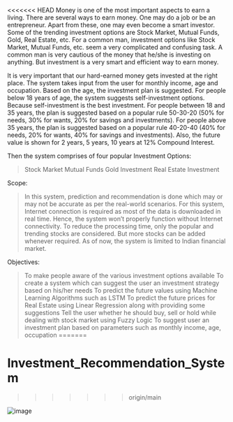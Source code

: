 <<<<<<< HEAD
Money is one of the most important aspects to earn a living. There are several ways to earn money. One may do a job or be an entrepreneur. Apart from these, one may even become a smart investor. Some of the trending investment options are Stock Market, Mutual Funds, Gold, Real Estate, etc. For a common man, investment options like Stock Market, Mutual Funds, etc. seem a very complicated and confusing task. A common man is very cautious of the money that he/she is investing on anything. But investment is a very smart and efficient way to earn money.

It is very important that our hard-earned money gets invested at the right place. The system takes input from the user for monthly income, age and occupation. Based on the age, the investment plan is suggested. For people below 18 years of age, the system suggests self-investment options. Because self-investment is the best investment. For people between 18 and 35 years, the plan is suggested based on a popular rule 50-30-20 (50% for needs, 30% for wants, 20% for savings and investments). For people above 35 years, the plan is suggested based on a popular rule 40-20-40 (40% for needs, 20% for wants, 40% for savings and investments). Also, the future value is shown for 2 years, 5 years, 10 years at 12% Compound Interest.

Then the system comprises of four popular Investment Options:
>	Stock Market
>	Mutual Funds
>	Gold Investment
>	Real Estate Investment

Scope:
>	In this system, prediction and recommendation is done which may or may not be accurate as per the real-world scenarios.
>	For this system, Internet connection is required as most of the data is downloaded in real time. Hence, the system won’t properly function without Internet connectivity.
>	To reduce the processing time, only the popular and trending stocks are considered. But more stocks can be added whenever required.
>	As of now, the system is limited to Indian financial market.

Objectives:
>	To make people aware of the various investment options available
>	To create a system which can suggest the user an investment strategy based on his/her needs
>	To predict the future values using Machine Learning Algorithms such as LSTM
>	To predict the future prices for Real Estate using Linear Regression along with providing some suggestions
>	Tell the user whether he should buy, sell or hold while dealing with stock market using Fuzzy Logic
>	To suggest user an investment plan based on parameters such as monthly income, age, occupation
=======
# Investment_Recommendation_System
>>>>>>> origin/main

![image](https://github.com/user-attachments/assets/547db480-baa4-4f48-b86e-385be837158f)


